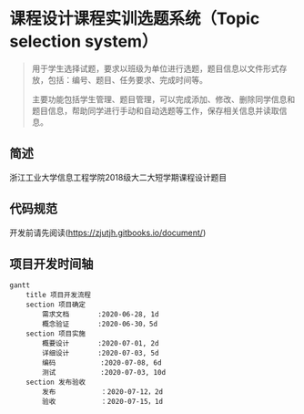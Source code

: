 # 课程设计课程实训选题系统（Topic selection system）

> 用于学生选择试题，要求以班级为单位进行选题，题目信息以文件形式存放，包括：编号、题目、任务要求、完成时间等。
>
> 主要功能包括学生管理、题目管理，可以完成添加、修改、删除同学信息和题目信息，帮助同学进行手动和自动选题等工作，保存相关信息并读取信息。
>

## 简述

浙江工业大学信息工程学院2018级大二大短学期课程设计题目

## 代码规范

开发前请先阅读(https://zjutjh.gitbooks.io/document/)

## 项目开发时间轴

```
gantt
    title 项目开发流程
    section 项目确定
        需求文档       :2020-06-28, 1d
        概念验证       :2020-06-30，5d
    section 项目实施
        概要设计       :2020-07-01, 2d
        详细设计       :2020-07-03, 5d
        编码           :2020-07-08, 6d
        测试           :2020-07-03, 10d
    section 发布验收
        发布           ：2020-07-12，2d
        验收           ：2020-07-15，1d
```
